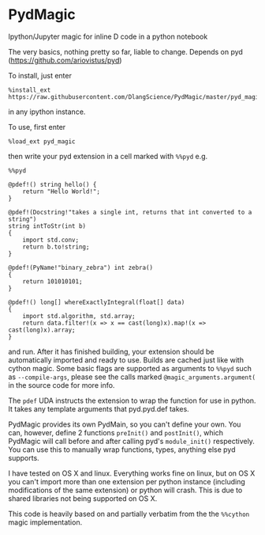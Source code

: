 # PydMagic
Ipython/Jupyter magic for inline D code in a python notebook

The very basics, nothing pretty so far, liable to change. Depends on pyd (https://github.com/ariovistus/pyd)

To install, just enter
```
%install_ext https://raw.githubusercontent.com/DlangScience/PydMagic/master/pyd_magic.py
```
in any ipython instance.

To use, first enter
```
%load_ext pyd_magic
```

then write your pyd extension in a cell marked with ```%%pyd``` e.g.

```
%%pyd

@pdef!() string hello() {
    return "Hello World!";
}

@pdef!(Docstring!"takes a single int, returns that int converted to a string")
string intToStr(int b)
{
    import std.conv;
    return b.to!string;
}

@pdef!(PyName!"binary_zebra") int zebra()
{
    return 101010101;
}

@pdef!() long[] whereExactlyIntegral(float[] data)
{
    import std.algorithm, std.array;
    return data.filter!(x => x == cast(long)x).map!(x => cast(long)x).array;
}
```
and run. After it has finished building, your extension should be automatically imported and ready to use. Builds are cached just like with cython magic. Some basic flags are supported as arguments to ```%%pyd``` such as ```--compile-args```, please see the calls marked ```@magic_arguments.argument(``` in the source code for more info.

The ```pdef``` UDA instructs the extension to wrap the function for use in python. It takes any template arguments that pyd.pyd.def takes.

PydMagic provides its own PydMain, so you can't define your own. You can, however, define 2 functions ```preInit()``` and ```postInit()```, which PydMagic will call before and after calling pyd's ```module_init()``` respectively. You can use this to manually wrap functions, types, anything else pyd supports.

I have tested on OS X and linux. Everything works fine on linux, but on OS X you can't import more than one extension per python instance (including modifications of the same extension) or python will crash. This is due to shared libraries not being supported on OS X.

This code is heavily based on and partially verbatim from the the ```%%cython``` magic implementation.

